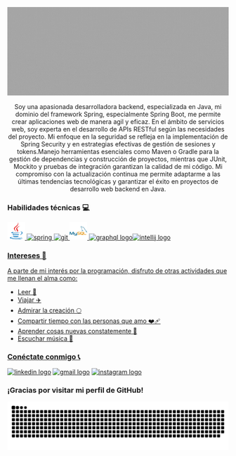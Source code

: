 ![Portada Github](banner.gif)

<p align=center>
Soy una apasionada desarrolladora backend, especializada en Java, mi dominio del framework Spring, especialmente Spring Boot, me permite crear aplicaciones web de manera agil y eficaz. En el ámbito de servicios web, soy experta en el desarrollo de APIs RESTful según las necesidades del proyecto. Mi enfoque en la seguridad se refleja en la implementación de Spring Security y en estrategias efectivas de gestión de sesiones y tokens.Manejo herramientas esenciales como Maven o Gradle para la gestión de dependencias y construcción de proyectos, mientras que JUnit, Mockito  y pruebas de integración garantizan la calidad de mi código.
Mi compromiso con la actualización continua me permite adaptarme a las últimas tendencias tecnológicas y garantizar el éxito en proyectos de desarrollo web backend en Java.
</p>
<h3 ">Habilidades técnicas 💻 </h3>
<p> </a> <a href="https://www.java.com" target="_blank" rel="noreferrer"> <img src="https://raw.githubusercontent.com/devicons/devicon/master/icons/java/java-original.svg" alt="java" width="40" height="40"/> </a><a href="https://spring.io/" target="_blank" rel="noreferrer"> <img src="https://www.vectorlogo.zone/logos/springio/springio-icon.svg" alt="spring" width="40" height="40"/> </a><a href="https://git-scm.com/" target="_blank" rel="noreferrer"> <img src="https://www.vectorlogo.zone/logos/git-scm/git-scm-icon.svg" alt="git" width="40" height="40"/> </a><a href="https://www.mysql.com/" target="_blank" rel="noreferrer"> <img src="https://raw.githubusercontent.com/devicons/devicon/master/icons/mysql/mysql-original-wordmark.svg" alt="mysql" width="40" height="40"/> </a><a href="https://graphql.org/"><img src="https://cdn.jsdelivr.net/gh/devicons/devicon/icons/graphql/graphql-plain.svg" with= "40" height="40" alt="graphql logo"/></a><a href="https://www.jetbrains.com/es-es/idea/"><img src="https://cdn.jsdelivr.net/gh/devicons/devicon/icons/intellij/intellij-original.svg" with="40" height="40" alt="intellij logo" /></a><a href="https://postman.com" target="_blank" rel="noreferrer">

<h3>Intereses 🔌</h3>
<p>
  A parte de mi interés por la programación, disfruto de otras actividades que me llenan el alma como:
  <ul>
    <li>Leer 📖</li>
    <li>Viajar ✈️</li>
    <li>Admirar la creación 🌕 </li>
    <li>Compartir tiempo con las personas que amo ❤️‍🩹 </li>
    <li>Aprender cosas nuevas constatemente 📓</li>
    <li>Escuchar música 🎵</li>
  </ul>
</p>
<h3>Conéctate conmigo 📞</h3>
<p>
  <a href = "https://www.linkedin.com/in/mariany-l%C3%B3pez-s%C3%A1nchez-268a15209/"><img src="https://raw.githubusercontent.com/maurodesouza/profile-readme-generator/master/src/assets/icons/social/linkedin/default.svg" width="52" height="40" alt="linkedin logo"  /></a>
  <a href="mailto:marianylopezsanchez@gmail.com"><img src="https://raw.githubusercontent.com/maurodesouza/profile-readme-generator/master/src/assets/icons/social/gmail/default.svg" width="52" height="40" alt="gmail logo"  /></a>
  <a href= "https://www.instagram.com/mariany_lopez_/" ><img src="https://raw.githubusercontent.com/maurodesouza/profile-readme-generator/master/src/assets/icons/social/instagram/default.svg" width="52" height="40" alt="instagram logo" /></a>
</p>

<h3>¡Gracias por visitar mi perfil de GitHub!</h3>
<img src="https://raw.githubusercontent.com/MarianyLopez/MarianyLopez/output/snake.svg" alt="Snake animation" />
